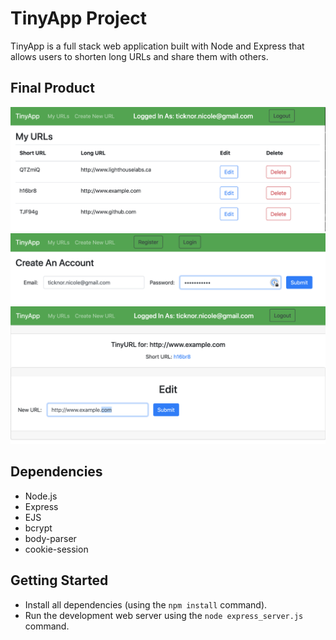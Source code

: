 # TinyApp Project
TinyApp is a full stack web application built with Node and Express that allows users to shorten long URLs and share them with others.
## Final Product
!["screenshot description"](https://github.com/nicoleticknor/tinyapp/blob/master/docs/browse-or-delete-URLs.png)
!["screenshot description"](https://github.com/nicoleticknor/tinyapp/blob/master/docs/create-users.png?raw=true)
!["screenshot description"](https://github.com/nicoleticknor/tinyapp/blob/master/docs/read-and-edit-URLs.png)
## Dependencies
- Node.js
- Express
- EJS
- bcrypt
- body-parser
- cookie-session
## Getting Started
- Install all dependencies (using the `npm install` command).
- Run the development web server using the `node express_server.js` command.